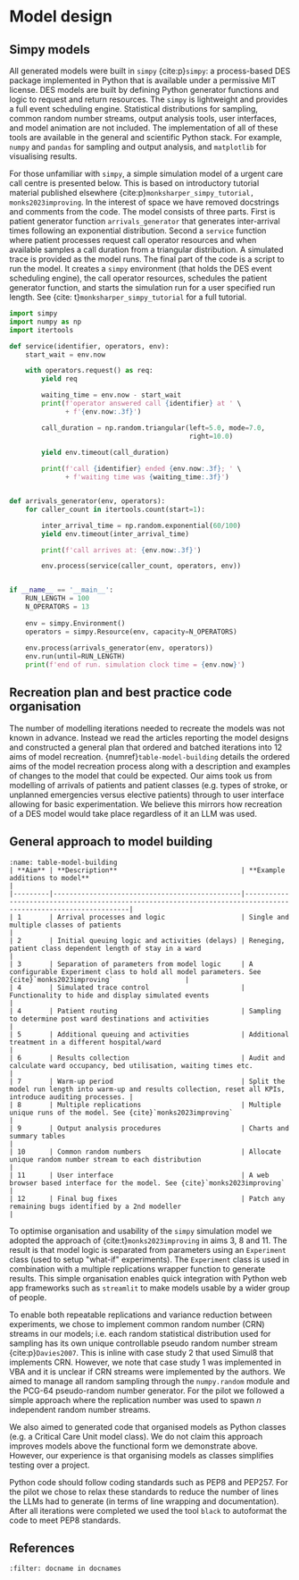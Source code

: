 # Model design

## Simpy models

All generated models were built in `simpy` {cite:p}`simpy`: a process-based DES package implemented in Python that is available under a permissive MIT license. DES models are built by defining Python generator functions and logic to request and return resources. The `simpy` is lightweight and provides a full event scheduling engine. Statistical distributions for sampling, common random number streams, output analysis tools, user interfaces, and model animation are not included. The implementation of all of these tools are available in the general and scientific Python stack. For example, `numpy` and `pandas` for sampling and output analysis, and `matplotlib` for visualising results.

For those unfamiliar with `simpy`, a simple simulation model of a urgent care call centre is presented below. This is based on introductory tutorial material published elsewhere {cite:p}`monksharper_simpy_tutorial, monks2023improving`. In the interest of space we have removed docstrings and comments from the code.  The model consists of three parts. First is patient generator function `arrivals_generator` that generates inter-arrival times following an exponential distribution. Second a `service` function where patient processes request call operator resources and when available samples a call duration from a triangular distribution.  A simulated trace is provided as the model runs.  The final part of the code is a script to run the model. It creates a `simpy` environment (that holds the DES event scheduling engine), the call operator resources, schedules the patient generator function, and starts the simulation run for a user specified run length. See {cite: t}`monksharper_simpy_tutorial` for a full tutorial.

```python
import simpy
import numpy as np
import itertools

def service(identifier, operators, env):
    start_wait = env.now

    with operators.request() as req:
        yield req

        waiting_time = env.now - start_wait
        print(f'operator answered call {identifier} at ' \
              + f'{env.now:.3f}')

        call_duration = np.random.triangular(left=5.0, mode=7.0,
                                             right=10.0)
        
        yield env.timeout(call_duration)

        print(f'call {identifier} ended {env.now:.3f}; ' \
              + f'waiting time was {waiting_time:.3f}')


def arrivals_generator(env, operators):
    for caller_count in itertools.count(start=1):

        inter_arrival_time = np.random.exponential(60/100)
        yield env.timeout(inter_arrival_time)

        print(f'call arrives at: {env.now:.3f}')

        env.process(service(caller_count, operators, env))


if __name__ == '__main__':
    RUN_LENGTH = 100
    N_OPERATORS = 13
    
    env = simpy.Environment()
    operators = simpy.Resource(env, capacity=N_OPERATORS)
    
    env.process(arrivals_generator(env, operators))
    env.run(until=RUN_LENGTH)
    print(f'end of run. simulation clock time = {env.now}')
```


## Recreation plan and best practice code organisation

The number of modelling iterations needed to recreate the models was not known in advance. Instead we read the articles reporting the model designs and constructed a general plan that ordered and batched iterations into 12 aims of model recreation. {numref}`table-model-building` details the ordered aims of the model recreation process along with a description and examples of changes to the model that could be expected.  Our aims took us from modelling of arrivals of patients and patient classes (e.g. types of stroke, or unplanned emergencies versus elective patients) through to user interface allowing for basic experimentation. We believe this mirrors how recreation of a DES model would take place regardless of it an LLM was used. 

## General approach to model building


```{table} Ordered aims of the model recreation process
:name: table-model-building
| **Aim** | **Description**                               | **Example additions to model**                                                                                |
|---------|-----------------------------------------------|---------------------------------------------------------------------------------------------------------------|
| 1       | Arrival processes and logic                   | Single and multiple classes of patients                                                                       |
| 2       | Initial queuing logic and activities (delays) | Reneging, patient class dependent length of stay in a ward                                                    |
| 3       | Separation of parameters from model logic     | A configurable Experiment class to hold all model parameters. See {cite}`monks2023improving`                  |
| 4       | Simulated trace control                       | Functionality to hide and display simulated events                                                            |
| 4       | Patient routing                               | Sampling to determine post ward destinations and activities                                                   |
| 5       | Additional queuing and activities             | Additional treatment in a different hospital/ward                                                             |
| 6       | Results collection                            | Audit and calculate ward occupancy, bed utilisation, waiting times etc.                                       |
| 7       | Warm-up period                                | Split the model run length into warm-up and results collection, reset all KPIs, introduce auditing processes. |
| 8       | Multiple replications                         | Multiple unique runs of the model. See {cite}`monks2023improving`                                             |
| 9       | Output analysis procedures                    | Charts and summary tables                                                                                     |
| 10      | Common random numbers                         | Allocate unique random number stream to each distribution                                                     |
| 11      | User interface                                | A web browser based interface for the model. See {cite}`monks2023improving`                                   |
| 12      | Final bug fixes                               | Patch any remaining bugs identified by a 2nd modeller                                   |
```
To optimise organisation and usability of the `simpy` simulation model we adopted the approach of {cite:t}`monks2023improving` in aims 3, 8 and 11.  The result is that model logic is separated from parameters using an `Experiment` class (used to setup "what-if" experiments).  The `Experiment` class is used in combination with a multiple replications wrapper function to generate results.  This simple organisation enables quick integration with Python web app frameworks such as `streamlit` to make models usable by a wider group of people.

To enable both repeatable replications and variance reduction between experiments, we chose to implement common random number (CRN) streams in our models; i.e. each random statistical distribution used for sampling has its own unique controllable pseudo random number stream {cite:p}`Davies2007`.  This is inline with case study 2 that used Simul8 that implements CRN. However, we note that case study 1 was implemented in VBA and it is unclear if CRN streams were implemented by the authors. We aimed to manage all random sampling through the `numpy.random` module and the PCG-64 pseudo-random number generator. For the pilot we followed a simple approach where the replication number was used to spawn $n$ independent random number streams.

We also aimed to generated code that organised models as Python classes (e.g. a Critical Care Unit model class).  We do not claim this approach improves models above the functional form we demonstrate above. However, our experience is that organising models as classes simplifies testing over a project.

Python code should follow coding standards such as PEP8 and PEP257.  For the pilot we chose to relax these standards to reduce the number of lines the LLMs had to generate (in terms of line wrapping and documentation). After all iterations were completed we used the tool `black` to autoformat the code to meet PEP8 standards.


## References

```{bibliography}
:filter: docname in docnames
